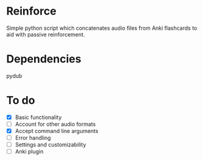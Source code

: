 # Reinforce

Simple python script which concatenates audio files from Anki flashcards to aid with passive reinforcement.

# Dependencies

pydub

# To do

- [x] Basic functionality
- [ ] Account for other audio formats
- [x] Accept command line arguments
- [ ] Error handling
- [ ] Settings and customizability
- [ ] Anki plugin
